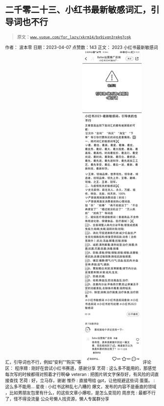 # 二千零二十三、小红书最新敏感词汇，引导词也不行

> 原文：[`www.yuque.com/for_lazy/xkrm14/bx9ivqn3rekg7cgk`](https://www.yuque.com/for_lazy/xkrm14/bx9ivqn3rekg7cgk)

<ne-p id="u587d5372" data-lake-id="u587d5372">作者： 波本零</ne-p> <ne-p id="u736f6608" data-lake-id="u736f6608">日期：2023-04-07</ne-p> <ne-p id="ua6267cf6" data-lake-id="ua6267cf6">点赞数：143</ne-p> <ne-hole id="u29482889" data-lake-id="u29482889"><ne-card data-card-name="hr" data-card-type="block" id="T3sfc" data-event-boundary="card"><ne-p id="u9b12a4cd" data-lake-id="u9b12a4cd">正文：</ne-p> <ne-p id="u4b5d03e5" data-lake-id="u4b5d03e5">2023 小红书最新敏感词汇，引导词也不行，例如“安利”“购买”等</ne-p> <ne-p id="u646adedb" data-lake-id="u646adedb"><ne-card data-card-name="image" data-card-type="inline" id="mY1eg" data-event-boundary="card">![](img/89f6784347cbe4824acb8e8d33f18439.png)</ne-card></ne-p> <ne-hole id="u86d9877e" data-lake-id="u86d9877e"><ne-card data-card-name="hr" data-card-type="block" id="V1Kg2" data-event-boundary="card"><ne-p id="u3d4f931e" data-lake-id="u3d4f931e">评论区：</ne-p> <ne-p id="ubb635f1d" data-lake-id="ubb635f1d">程序羱 : 刚好在尝试小红书赛道，感谢分享</ne-p> <ne-p id="u4a1196a3" data-lake-id="u4a1196a3">艺荷 : 这么多不能用的，那感觉每次写的时候都得对照着才行啊😂</ne-p> <ne-p id="ubede4e06" data-lake-id="ubede4e06">veteran : 把图片转文字保存好，有风险的词直接查找</ne-p> <ne-p id="u026bebe5" data-lake-id="u026bebe5">艺荷 : 好，立马存，谢谢</ne-p> <ne-p id="uceb25f3e" data-lake-id="uceb25f3e">惟乔 : 直接甩给 gpt，让他规避这些词</ne-p> <ne-p id="u32a6053a" data-lake-id="u32a6053a">蛋蛋。 : 这么多不能用...</ne-p> <ne-p id="ue4e3d836" data-lake-id="ue4e3d836">星夜 : 小红书这种乱七八糟的 爆文，发布的内容不是垂直的领域 ，比如男朋友包里有什么，的这些文章小爆啦，是怎么变现的</ne-p> <ne-p id="ub0f5d713" data-lake-id="ub0f5d713">周彦充 : 最都不行了，怪不得没流量</ne-p> <ne-hole id="u936cfa54" data-lake-id="u936cfa54"><ne-card data-card-name="hr" data-card-type="block" id="BOdL1" data-event-boundary="card"><ne-p id="u8763a891" data-lake-id="u8763a891">公众号懒人找资源，懒人专属群分享</ne-p></ne-card></ne-hole></ne-card></ne-hole></ne-card></ne-hole>